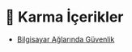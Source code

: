 # 🎲 Karma İçerikler

<!--Index-->

- [Bilgisayar Ağlarında Güvenlik](Bilgisayar%20A%C4%9Flar%C4%B1nda%20G%C3%BCvenlik.rar)

<!--Index-->
